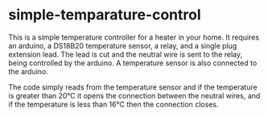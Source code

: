 # simple-temparature-control

This is a simple temperature controller for a heater in your home. 
It requires an arduino, a DS18B20 temperature sensor, a relay, and a single plug extension lead. The lead is cut and the neutral wire is sent to the relay, being controlled by the arduino. A temperature sensor is also connected to the arduino.

The code simply reads from the temperature sensor and if the temperature is greater than 20°C it opens the connection between the neutral wires, and if the temperature is less than 16°C then the connection closes.

